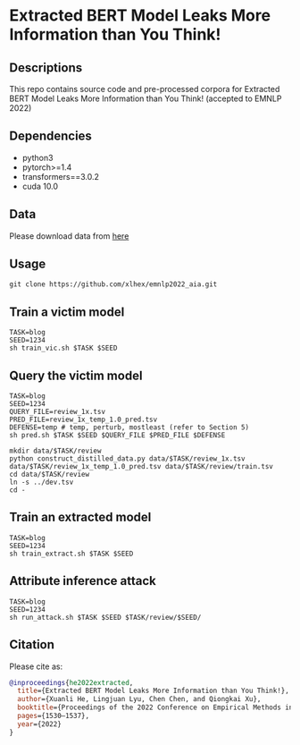 # Extracted BERT Model Leaks More Information than You Think!

## Descriptions
This repo contains source code and pre-processed corpora for Extracted BERT Model Leaks More Information than You Think! (accepted to EMNLP 2022)

## Dependencies
* python3
* pytorch>=1.4
* transformers==3.0.2
* cuda 10.0

## Data
Please download data from [here](https://drive.google.com/file/d/1WPg7ufEmZ-1zASsSa-2ctC2PiqIfXN0F/view?usp=sharing)

## Usage
```shell
git clone https://github.com/xlhex/emnlp2022_aia.git
```

## Train a victim model
```shell
TASK=blog
SEED=1234
sh train_vic.sh $TASK $SEED
```

## Query the victim model
```shell
TASK=blog
SEED=1234
QUERY_FILE=review_1x.tsv
PRED_FILE=review_1x_temp_1.0_pred.tsv
DEFENSE=temp # temp, perturb, mostleast (refer to Section 5)
sh pred.sh $TASK $SEED $QUERY_FILE $PRED_FILE $DEFENSE

mkdir data/$TASK/review
python construct_distilled_data.py data/$TASK/review_1x.tsv data/$TASK/review_1x_temp_1.0_pred.tsv data/$TASK/review/train.tsv
cd data/$TASK/review
ln -s ../dev.tsv
cd -
```

## Train an extracted model
```shell
TASK=blog
SEED=1234
sh train_extract.sh $TASK $SEED
```

## Attribute inference attack
```shell
TASK=blog
SEED=1234
sh run_attack.sh $TASK $SEED $TASK/review/$SEED/
```

## Citation
Please cite as:

```bibtex
@inproceedings{he2022extracted,
  title={Extracted BERT Model Leaks More Information than You Think!},
  author={Xuanli He, Lingjuan Lyu, Chen Chen, and Qiongkai Xu},
  booktitle={Proceedings of the 2022 Conference on Empirical Methods in Natural Language Processing},
  pages={1530–1537},
  year={2022}
}
```
